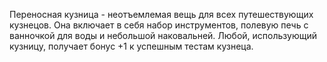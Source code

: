 Переносная кузница - неотъемлемая вещь для всех путешествующих кузнецов. Она включает в себя набор инструментов, полевую печь с ванночкой для воды и небольшой наковальней. Любой, использующий кузницу, получает бонус +1 к успешным тестам кузнеца.
